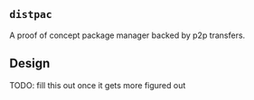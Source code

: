 ## `distpac`

A proof of concept package manager backed by p2p transfers.

## Design

TODO: fill this out once it gets more figured out
